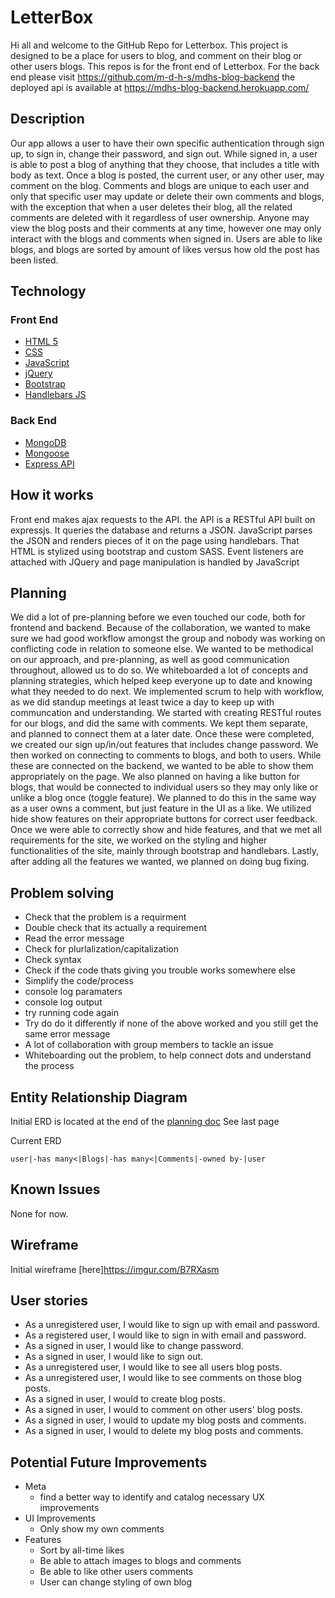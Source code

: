 # LetterBox
Hi all and welcome to the GitHub Repo for Letterbox.
This project is designed to be a place for users to blog, and comment on their
blog or other users blogs.
This repos is for the front end of Letterbox. For the back end please visit https://github.com/m-d-h-s/mdhs-blog-backend
the deployed api is available at https://mdhs-blog-backend.herokuapp.com/

## Description
Our app allows a user to have their own specific authentication through sign up,
to sign in, change their password, and sign out. While signed in, a user is able
to post a blog of anything that they choose, that includes a title with body as text.
Once a blog is posted, the current user, or any other user, may comment on the blog.
Comments and blogs are unique to each user and only that specific user may update or delete
their own comments and blogs, with the exception that when a user deletes their blog,
all the related comments are deleted with it regardless of user ownership. Anyone
may view the blog posts and their comments at any time, however one may only interact
with the blogs and comments when signed in. Users are able to like blogs, and
blogs are sorted by amount of likes versus how old the post has been listed.

## Technology
### Front End
- [HTML 5](https://developer.mozilla.org/en-US/docs/Web/HTML/Reference)
- [CSS](https://developer.mozilla.org/en-US/docs/Web/CSS/Reference)
- [JavaScript](https://developer.mozilla.org/en-US/docs/Web/JavaScript/Reference)
- [jQuery](https://api.jquery.com/)
- [Bootstrap](https://getbootstrap.com/docs/4.3/getting-started/introduction/)
- [Handlebars JS](https://handlebarsjs.com/)

### Back End
- [MongoDB](https://www.mongodb.com/)
- [Mongoose](https://mongoosejs.com/)
- [Express API](https://expressjs.com/)

## How it works
Front end makes ajax requests to the API.
the API is a RESTful API built on expressjs. It queries the database and returns a JSON.
JavaScript parses the JSON and renders pieces of it on the page using handlebars. That HTML is stylized using bootstrap and custom SASS. Event listeners are attached with JQuery and page manipulation is handled by JavaScript

## Planning
We did a lot of pre-planning before we even touched our code, both for frontend
and backend. Because of the collaboration, we wanted to make sure we had good workflow
amongst the group and nobody was working on conflicting code in relation to someone
else. We wanted to be methodical on our approach, and pre-planning, as well as
good communication throughout, allowed us to do so. We whiteboarded a lot of concepts
and planning strategies, which helped keep everyone up to date and knowing what
they needed to do next. We implemented scrum to help with workflow, as we did
standup meetings at least twice a day to keep up with communcation and understanding.
We started with creating RESTful routes for our blogs, and did the same with
comments. We kept them separate, and planned to connect them at a later date.
Once these were completed, we created our sign up/in/out features that includes
change password. We then worked on connecting to comments to blogs, and both to users.
While these are connected on the backend, we wanted to be able to show them appropriately
on the page. We also planned on having a like button for blogs, that would be connected to individual users so they may only like or unlike a blog once (toggle feature). We planned to do this in the same way as a user owns a comment, but just feature in the UI as a like. We utilized hide show features on their appropriate buttons for correct user feedback. Once we were able to correctly show and hide features, and that we met all requirements for the site, we worked on the styling and higher functionalities of the site, mainly through bootstrap and handlebars. Lastly,
after adding all the features we wanted, we planned on doing bug fixing.

## Problem solving
- Check that the problem is a requirment
- Double check that its actually a requirement
- Read the error message
- Check for plurlalization/capitalization
- Check syntax
- Check if the code thats giving you trouble works somewhere else
- Simplify the code/process
- console log paramaters
- console log output
- try running code again
- Try do do it differently if none of the above worked and you still get the same error message
- A lot of collaboration with group members to tackle an issue
- Whiteboarding out the problem, to help connect dots and understand the process

## Entity Relationship Diagram
Initial ERD is located at the end of the [planning doc](https://docs.google.com/document/d/1TxQ9B5Qk-sSy-RYfSC8yyhHI-wttremlUV2TkMCKOP0/edit?usp=sharing)
See last page

Current ERD
```
user|-has many<|Blogs|-has many<|Comments|-owned by-|user
```

## Known Issues
None for now.

## Wireframe
Initial wireframe [here]https://imgur.com/B7RXasm

## User stories
- As a unregistered user, I would like to sign up with email and password.
- As a registered user, I would like to sign in with email and password.
- As a signed in user, I would like to change password.
- As a signed in user, I would like to sign out.
- As a unregistered user, I would like to see all users blog posts.
- As a unregistered user, I would like to see comments on those blog posts.
- As a signed in user, I would to create blog posts.
- As a signed in user, I would to comment on other users' blog posts.
- As a signed in user, I would to update my blog posts and comments.
- As a signed in user, I would to delete my blog posts and comments.

## Potential Future Improvements
- Meta
  - find a better way to identify and catalog necessary UX improvements
- UI Improvements
  - Only show my own comments
- Features
  - Sort by all-time likes
  - Be able to attach images to blogs and comments
  - Be able to like other users comments
  - User can change styling of own blog
